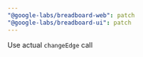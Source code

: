 ```yaml
---
"@google-labs/breadboard-web": patch
"@google-labs/breadboard-ui": patch
---
```


Use actual `changeEdge` call
